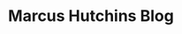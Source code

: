 ---
title: Marcus Hutchins Blog
description: 29 year old cybersecurity specialist, speaker, and ex-hacker. Best known for stopping the global WannaCry ransomware attack. Background in programming & threat intelligence.
url: https://marcushutchins.com/blog/
image:
    # url: '/assets/images/cafe.png'
    # alt: 'Cafe'
tags: ['blog', 'malware']
pubDate: 2024-03-03
draft: false
---